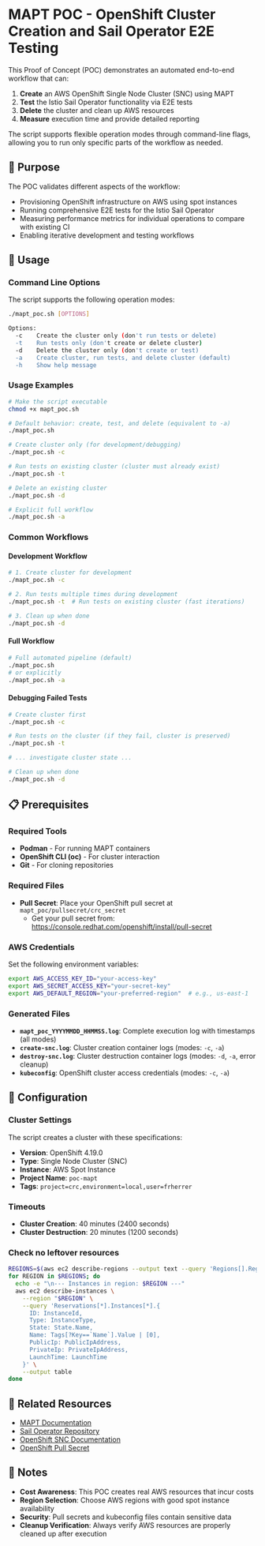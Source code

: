 # MAPT POC - OpenShift Cluster Creation and Sail Operator E2E Testing

This Proof of Concept (POC) demonstrates an automated end-to-end workflow that can:

1. **Create** an AWS OpenShift Single Node Cluster (SNC) using MAPT
2. **Test** the Istio Sail Operator functionality via E2E tests
3. **Delete** the cluster and clean up AWS resources
4. **Measure** execution time and provide detailed reporting

The script supports flexible operation modes through command-line flags, allowing you to run only specific parts of the workflow as needed.

## 🎯 **Purpose**

The POC validates different aspects of the workflow:
- Provisioning OpenShift infrastructure on AWS using spot instances
- Running comprehensive E2E tests for the Istio Sail Operator
- Measuring performance metrics for individual operations to compare with existing CI
- Enabling iterative development and testing workflows

## 🚀 **Usage**

### Command Line Options

The script supports the following operation modes:

```bash
./mapt_poc.sh [OPTIONS]

Options:
  -c    Create the cluster only (don't run tests or delete)
  -t    Run tests only (don't create or delete cluster)
  -d    Delete the cluster only (don't create or test)
  -a    Create cluster, run tests, and delete cluster (default)
  -h    Show help message
```

### Usage Examples

```bash
# Make the script executable
chmod +x mapt_poc.sh

# Default behavior: create, test, and delete (equivalent to -a)
./mapt_poc.sh

# Create cluster only (for development/debugging)
./mapt_poc.sh -c

# Run tests on existing cluster (cluster must already exist)
./mapt_poc.sh -t

# Delete an existing cluster
./mapt_poc.sh -d

# Explicit full workflow
./mapt_poc.sh -a
```

### Common Workflows

#### **Development Workflow**
```bash
# 1. Create cluster for development
./mapt_poc.sh -c

# 2. Run tests multiple times during development
./mapt_poc.sh -t  # Run tests on existing cluster (fast iterations)

# 3. Clean up when done
./mapt_poc.sh -d
```

#### **Full Workflow**
```bash
# Full automated pipeline (default)
./mapt_poc.sh
# or explicitly
./mapt_poc.sh -a
```

#### **Debugging Failed Tests**
```bash
# Create cluster first
./mapt_poc.sh -c

# Run tests on the cluster (if they fail, cluster is preserved)
./mapt_poc.sh -t

# ... investigate cluster state ...

# Clean up when done
./mapt_poc.sh -d
```

## 📋 **Prerequisites**

### Required Tools
- **Podman** - For running MAPT containers
- **OpenShift CLI (oc)** - For cluster interaction
- **Git** - For cloning repositories

### Required Files
- **Pull Secret**: Place your OpenShift pull secret at `mapt_poc/pullsecret/crc_secret`
  - Get your pull secret from: https://console.redhat.com/openshift/install/pull-secret

### AWS Credentials
Set the following environment variables:
```bash
export AWS_ACCESS_KEY_ID="your-access-key"
export AWS_SECRET_ACCESS_KEY="your-secret-key"
export AWS_DEFAULT_REGION="your-preferred-region"  # e.g., us-east-1
```

### Generated Files
- **`mapt_poc_YYYYMMDD_HHMMSS.log`**: Complete execution log with timestamps (all modes)
- **`create-snc.log`**: Cluster creation container logs (modes: `-c`, `-a`)
- **`destroy-snc.log`**: Cluster destruction container logs (modes: `-d`, `-a`, error cleanup)
- **`kubeconfig`**: OpenShift cluster access credentials (modes: `-c`, `-a`)

## 🔧 **Configuration**

### Cluster Settings
The script creates a cluster with these specifications:
- **Version**: OpenShift 4.19.0
- **Type**: Single Node Cluster (SNC)
- **Instance**: AWS Spot Instance
- **Project Name**: `poc-mapt`
- **Tags**: `project=crc,environment=local,user=frherrer`

### Timeouts
- **Cluster Creation**: 40 minutes (2400 seconds)
- **Cluster Destruction**: 20 minutes (1200 seconds)

### Check no leftover resources

```bash
REGIONS=$(aws ec2 describe-regions --output text --query 'Regions[].RegionName')
for REGION in $REGIONS; do
  echo -e "\n--- Instances in region: $REGION ---"
  aws ec2 describe-instances \
    --region "$REGION" \
    --query 'Reservations[*].Instances[*].{
      ID: InstanceId,
      Type: InstanceType,
      State: State.Name,
      Name: Tags[?Key==`Name`].Value | [0],
      PublicIp: PublicIpAddress,
      PrivateIp: PrivateIpAddress,
      LaunchTime: LaunchTime
    }' \
    --output table
done
```

## 🔗 **Related Resources**

- [MAPT Documentation](https://github.com/redhat-developer/mapt)
- [Sail Operator Repository](https://github.com/istio-ecosystem/sail-operator)
- [OpenShift SNC Documentation](https://docs.openshift.com/container-platform/latest/installing/installing_sno/install-sno-installing-sno.html)
- [OpenShift Pull Secret](https://console.redhat.com/openshift/install/pull-secret)

## 📝 **Notes**

- **Cost Awareness**: This POC creates real AWS resources that incur costs
- **Region Selection**: Choose AWS regions with good spot instance availability
- **Security**: Pull secrets and kubeconfig files contain sensitive data
- **Cleanup Verification**: Always verify AWS resources are properly cleaned up after execution 